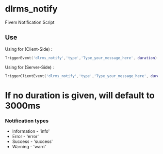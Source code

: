 # dlrms_notify
Fivem Notification Script

## Use
Using for (Client-Side) :

```lua
TriggerEvent('dlrms_notify','type','Type_your_message_here', duration)
```

Using for (Server-Side) :

```lua
TriggerClientEvent('dlrms_notify','type','Type_your_message_here', duration)
```

# If no duration is given, will default to 3000ms

### Notification types
* Information - 'info'
* Error - 'error'
* Success - 'success'
* Warning - 'warn'
